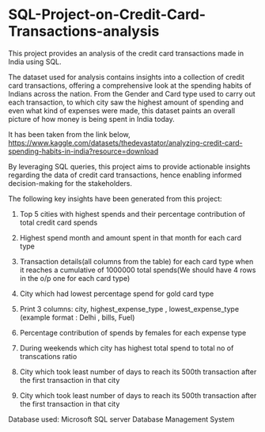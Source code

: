 # SQL-Project-on-Credit-Card-Transactions-analysis
This project provides an analysis of the credit card transactions made in India using SQL. 

The dataset used for analysis contains insights into a collection of credit card transactions, offering a comprehensive look at the spending habits of Indians across the nation. From the Gender and Card type used to carry out each transaction, to which city saw the highest amount of spending and even what kind of expenses were made, this dataset paints an overall picture of how money is being spent in India today.

It has been taken from the link below, 
https://www.kaggle.com/datasets/thedevastator/analyzing-credit-card-spending-habits-in-india?resource=download

By leveraging SQL queries, this project aims to provide actionable insights regarding the data of credit card transactions, hence enabling informed decision-making for the stakeholders.

The following key insights have been generated from this project:

1) Top 5 cities with highest spends and their percentage contribution of total credit card spends
 
2) Highest spend month and amount spent in that month for each card type

3) Transaction details(all columns from the table) for each card type when it reaches a cumulative of 1000000 total spends(We should have 4 rows in the o/p one for each card type)

4) City which had lowest percentage spend for gold card type
 
5) Print 3 columns:  city, highest_expense_type , lowest_expense_type (example format : Delhi , bills, Fuel)

6) Percentage contribution of spends by females for each expense type

7) During weekends which city has highest total spend to total no of transcations ratio

8) City which took least number of days to reach its 500th transaction after the first transaction in that city

9) City which took least number of days to reach its 500th transaction after the first transaction in that city

Database used: Microsoft SQL server Database Management System
